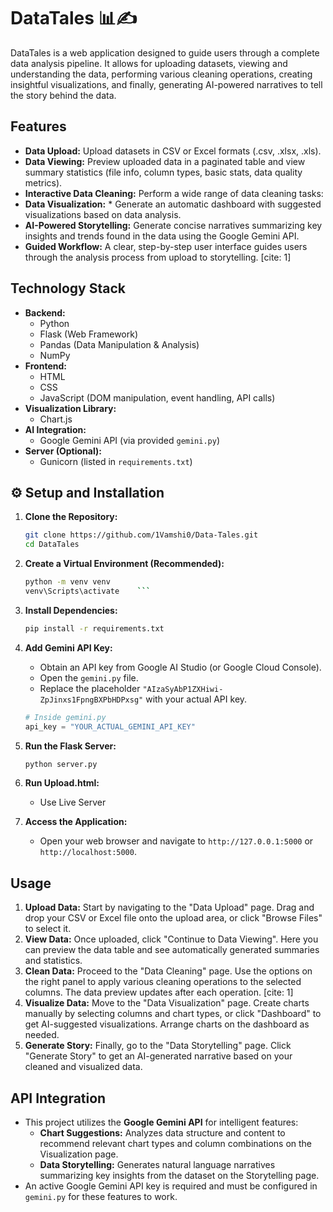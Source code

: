# DataTales 📊✍️

DataTales is a web application designed to guide users through a complete data analysis pipeline. It allows for uploading datasets, viewing and understanding the data, performing various cleaning operations, creating insightful visualizations, and finally, generating AI-powered narratives to tell the story behind the data. 

## Features

* **Data Upload:** Upload datasets in CSV or Excel formats (.csv, .xlsx, .xls).
* **Data Viewing:** Preview uploaded data in a paginated table and view summary statistics (file info, column types, basic stats, data quality metrics).
* **Interactive Data Cleaning:** Perform a wide range of data cleaning tasks:
* **Data Visualization:** * Generate an automatic dashboard with suggested visualizations based on data analysis.
* **AI-Powered Storytelling:** Generate concise narratives summarizing key insights and trends found in the data using the Google Gemini API.
* **Guided Workflow:** A clear, step-by-step user interface guides users through the analysis process from upload to storytelling. [cite: 1]

## Technology Stack

* **Backend:**
    * Python
    * Flask (Web Framework)
    * Pandas (Data Manipulation & Analysis)
    * NumPy
* **Frontend:**
    * HTML 
    * CSS
    * JavaScript (DOM manipulation, event handling, API calls)
* **Visualization Library:**
    * Chart.js
* **AI Integration:**
    * Google Gemini API (via provided `gemini.py`)
* **Server (Optional):**
    * Gunicorn (listed in `requirements.txt`)

## ⚙️ Setup and Installation

1.  **Clone the Repository:**
    ```bash
    git clone https://github.com/1Vamshi0/Data-Tales.git
    cd DataTales
    ```
2.  **Create a Virtual Environment (Recommended):**
    ```bash
    python -m venv venv
    venv\Scripts\activate    ```
3.  **Install Dependencies:**
    ```bash
    pip install -r requirements.txt
    ```
   
4.  **Add Gemini API Key:**
    * Obtain an API key from Google AI Studio (or Google Cloud Console).
    * Open the `gemini.py` file.
    * Replace the placeholder `"AIzaSyAbP1ZXHiwi-ZpJinxs1FpngBXPbHDPxsg"` with your actual API key.
    ```python
    # Inside gemini.py
    api_key = "YOUR_ACTUAL_GEMINI_API_KEY" 
    ```
5.  **Run the Flask Server:**
    ```bash
    python server.py
    ```
6.  **Run Upload.html:**
    * Use Live Server
   
6.  **Access the Application:**
    * Open your web browser and navigate to `http://127.0.0.1:5000` or `http://localhost:5000`.

## Usage

1.  **Upload Data:** Start by navigating to the "Data Upload" page. Drag and drop your CSV or Excel file onto the upload area, or click "Browse Files" to select it.
2.  **View Data:** Once uploaded, click "Continue to Data Viewing". Here you can preview the data table and see automatically generated summaries and statistics.
3.  **Clean Data:** Proceed to the "Data Cleaning" page. Use the options on the right panel to apply various cleaning operations to the selected columns. The data preview updates after each operation. [cite: 1]
4.  **Visualize Data:** Move to the "Data Visualization" page. Create charts manually by selecting columns and chart types, or click "Dashboard" to get AI-suggested visualizations. Arrange charts on the dashboard as needed.
5.  **Generate Story:** Finally, go to the "Data Storytelling" page. Click "Generate Story" to get an AI-generated narrative based on your cleaned and visualized data.

## API Integration

* This project utilizes the **Google Gemini API** for intelligent features:
    * **Chart Suggestions:** Analyzes data structure and content to recommend relevant chart types and column combinations on the Visualization page.
    * **Data Storytelling:** Generates natural language narratives summarizing key insights from the dataset on the Storytelling page.
* An active Google Gemini API key is required and must be configured in `gemini.py` for these features to work.
